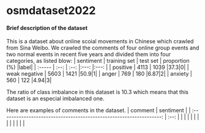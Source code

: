 # osmdataset2022
#### Brief description of the dataset
This is a dataset about online scoial movements in Chinese which crawled from Sina Weibo.
We crawled the comments of four online group events and two normal events in recent five years and divided them into four categories, as listed blow:
| sentiment | training set |     test set | proportion (%) |label|
| :----- | :--: | :--: |:---: |:---: |
| positive |  4113  | 1039 |37.3|0|
| weak negative |  5603  | 1421 |50.9|1|
| anger |  769  | 180 |6.87|2|
| anxiety |  560  | 122 |4.94|3|


The ratio of class imbalance in this dataset is 10.3 which means that this dataset is an especial imbalanced one.

Here are examples of comments in the dataset.
| comment | sentiment | 
| :-----------------------------------------------------------------: | :--: |
|                                                                     |      |
|                                                                     |      |
|                                                                     |      |
|                                                                     |      |

